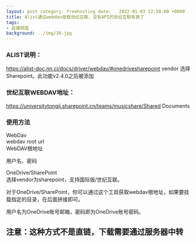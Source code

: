 ```yaml
---
layout: post category: freehosting date:   2022-01-03 12:50:00 +0800
title: Alist通过webdav挂载世纪互联，没有API的世纪互联有救了
tags:
- 自建网盘
background: ../img/16.jpg
---
```



### ALIST说明：
https://alist-doc.nn.ci/docs/driver/webdav/#onedrivesharepoint
vendor 选择Sharepoint。此功能v2.4.0之后被添加

### 世纪互联WEBDAV地址：
https://universitytongji.sharepoint.cn/teams/musicshare/Shared Documents

### 使用方法
WebDav<br>
webdav root url<br>
WebDAV根地址<br>

用户名、密码<br>

OneDrive/SharePoint<br>
选择vendor为sharepoint，支持国际版/世纪互联。<br>

对于OneDrive/SharePoint，你可以通过这个工具获取webdav根地址，如果要挂载指定的目录，在后面拼接即可。

用户名为OneDrive账号邮箱，密码即为OneDrive账号密码。

## 注意：这种方式不是直链，下载需要通过服务器中转

